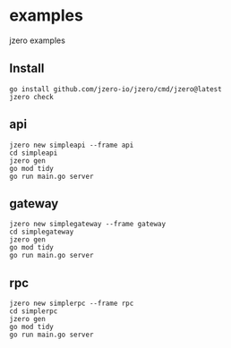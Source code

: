 # examples

jzero examples

## Install

```shell
go install github.com/jzero-io/jzero/cmd/jzero@latest
jzero check
```

## api

```shell
jzero new simpleapi --frame api
cd simpleapi
jzero gen
go mod tidy
go run main.go server
```

## gateway

```shell
jzero new simplegateway --frame gateway
cd simplegateway
jzero gen
go mod tidy
go run main.go server
```

## rpc

```shell
jzero new simplerpc --frame rpc
cd simplerpc
jzero gen
go mod tidy
go run main.go server
```